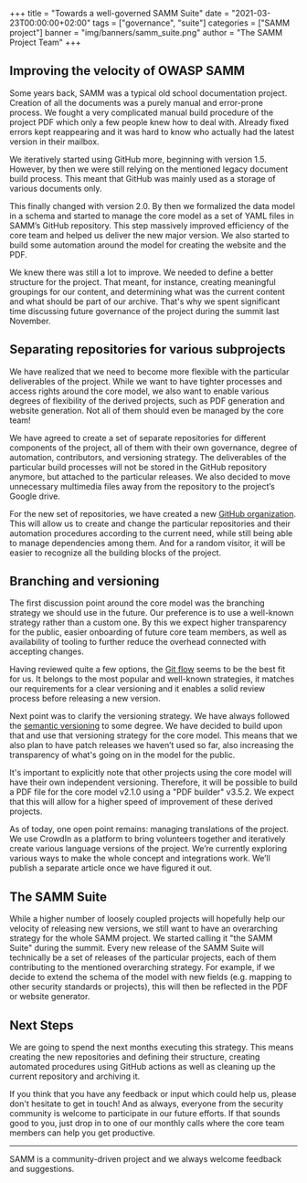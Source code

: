 +++
title = "Towards a well-governed SAMM Suite"
date = "2021-03-23T00:00:00+02:00"
tags = ["governance", "suite"]
categories = ["SAMM project"]
banner = "img/banners/samm_suite.png"
author = "The SAMM Project Team"
+++

## Improving the velocity of OWASP SAMM

Some years back, SAMM was a typical old school documentation project. Creation of all the documents was a purely manual and error-prone process. We fought a very complicated manual build procedure of the project PDF which only a few people knew how to deal with. Already fixed errors kept reappearing and it was hard to know who actually had the latest version in their mailbox. 

We iteratively started using GitHub more, beginning with version 1.5. However, by then we were still relying on the mentioned legacy document build process. This meant that GitHub was mainly used as a storage of various documents only. 

This finally changed with version 2.0. By then we formalized the data model in a schema and started to manage the core model as a set of YAML files in SAMM’s GitHub repository. This step massively improved efficiency of the core team and helped us deliver the new major version. We also started to build some automation around the model for creating the website and the PDF. 

We knew there was still a lot to improve. We needed to define a better structure for the project. That meant, for instance, creating meaningful groupings for our content, and determining what was the current content and what should be part of our archive. That's why we spent significant time discussing future governance of the project during the summit last November. 

## Separating repositories for various subprojects

We have realized that we need to become more flexible with the particular deliverables of the project. While we want to have tighter processes and access rights around the core model, we also want to enable various degrees of flexibility of the derived projects, such as PDF generation and website generation. Not all of them should even be managed by the core team! 

We have agreed to create a set of separate repositories for different components of the project, all of them with their own governance, degree of automation, contributors, and versioning strategy. The deliverables of the particular build processes will not be stored in the GitHub repository anymore, but attached to the particular releases. We also decided to move unnecessary multimedia files away from the repository to the project’s Google drive. 

For the new set of repositories, we have created a new [GitHub organization](https://github.com/owaspsamm). This will allow us to create and change the particular repositories and their automation procedures according to the current need, while still being able to manage dependencies among them. And for a random visitor, it will be easier to recognize all the building blocks of the project. 

## Branching and versioning

The first discussion point around the core model was the branching strategy we should use in the future. Our preference is to use a well-known strategy rather than a custom one. By this we expect higher transparency for the public, easier onboarding of future core team members, as well as availability of tooling to further reduce the overhead connected with accepting changes. 

Having reviewed quite a few options, the [Git flow](https://github.com/nvie/gitflow) seems to be the best fit for us. It belongs to the most popular and well-known strategies, it matches our requirements for a clear versioning and it enables a solid review process before releasing a new version. 

Next point was to clarify the versioning strategy. We have always followed the [semantic versioning](https://semver.org/) to some degree. We have decided to build upon that and use that versioning strategy for the core model. This means that we also plan to have patch releases we haven’t used so far, also increasing the transparency of what's going on in the model for the public. 

It's important to explicitly note that other projects using the core model will have their own independent versioning. Therefore, it will be possible to build a PDF file for the core model v2.1.0 using a "PDF builder" v3.5.2. We expect that this will allow for a higher speed of improvement of these derived projects. 

As of today, one open point remains: managing translations of the project. We use CrowdIn as a platform to bring volunteers together and iteratively create various language versions of the project. We’re currently exploring various ways to make the whole concept and integrations work. We’ll publish a separate article once we have figured it out.

## The SAMM Suite

While a higher number of loosely coupled projects will hopefully help our velocity of releasing new versions, we still want to have an overarching strategy for the whole SAMM project. We started calling it "the SAMM Suite" during the summit. Every new release of the SAMM Suite will technically be a set of releases of the particular projects, each of them contributing to the mentioned overarching strategy. For example, if we decide to extend the schema of the model with new fields (e.g. mapping to other security standards or projects), this will then be reflected in the PDF or website generator.

## Next Steps

We are going to spend the next months executing this strategy. This means creating the new repositories and defining their structure, creating automated procedures using GitHub actions as well as cleaning up the current repository and archiving it. 

If you think that you have any feedback or input which could help us, please don't hesitate to get in touch! And as always, everyone from the security community is welcome to participate in our future efforts. If that sounds good to you, just drop in to one of our monthly calls where the core team members can help you get productive.


---

SAMM is a community-driven project and we always welcome feedback and suggestions.
